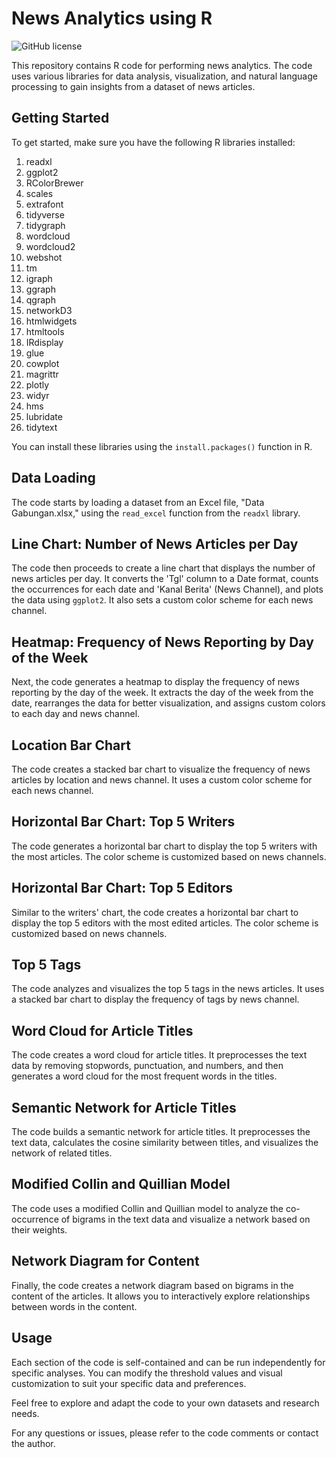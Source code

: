 # News Analytics using R

![GitHub license](https://img.shields.io/badge/license-MIT-blue.svg)

This repository contains R code for performing news analytics. The code uses various libraries for data analysis, visualization, and natural language processing to gain insights from a dataset of news articles.

## Getting Started

To get started, make sure you have the following R libraries installed:
1. readxl
2. ggplot2
3. RColorBrewer
4. scales
5. extrafont
6. tidyverse
7. tidygraph
8. wordcloud
9. wordcloud2
10. webshot
11. tm
12. igraph
13. ggraph
14. qgraph
15. networkD3
16. htmlwidgets
17. htmltools
18. IRdisplay
19. glue
20. cowplot
21. magrittr
22. plotly
23. widyr
24. hms
25. lubridate
26. tidytext

You can install these libraries using the `install.packages()` function in R.

## Data Loading

The code starts by loading a dataset from an Excel file, "Data Gabungan.xlsx," using the `read_excel` function from the `readxl` library.

## Line Chart: Number of News Articles per Day

The code then proceeds to create a line chart that displays the number of news articles per day. It converts the 'Tgl' column to a Date format, counts the occurrences for each date and 'Kanal Berita' (News Channel), and plots the data using `ggplot2`. It also sets a custom color scheme for each news channel.

## Heatmap: Frequency of News Reporting by Day of the Week

Next, the code generates a heatmap to display the frequency of news reporting by the day of the week. It extracts the day of the week from the date, rearranges the data for better visualization, and assigns custom colors to each day and news channel.

## Location Bar Chart

The code creates a stacked bar chart to visualize the frequency of news articles by location and news channel. It uses a custom color scheme for each news channel.

## Horizontal Bar Chart: Top 5 Writers

The code generates a horizontal bar chart to display the top 5 writers with the most articles. The color scheme is customized based on news channels.

## Horizontal Bar Chart: Top 5 Editors

Similar to the writers' chart, the code creates a horizontal bar chart to display the top 5 editors with the most edited articles. The color scheme is customized based on news channels.

## Top 5 Tags

The code analyzes and visualizes the top 5 tags in the news articles. It uses a stacked bar chart to display the frequency of tags by news channel.

## Word Cloud for Article Titles

The code creates a word cloud for article titles. It preprocesses the text data by removing stopwords, punctuation, and numbers, and then generates a word cloud for the most frequent words in the titles.

## Semantic Network for Article Titles

The code builds a semantic network for article titles. It preprocesses the text data, calculates the cosine similarity between titles, and visualizes the network of related titles.

## Modified Collin and Quillian Model

The code uses a modified Collin and Quillian model to analyze the co-occurrence of bigrams in the text data and visualize a network based on their weights.

## Network Diagram for Content

Finally, the code creates a network diagram based on bigrams in the content of the articles. It allows you to interactively explore relationships between words in the content.

## Usage

Each section of the code is self-contained and can be run independently for specific analyses. You can modify the threshold values and visual customization to suit your specific data and preferences.

Feel free to explore and adapt the code to your own datasets and research needs.

For any questions or issues, please refer to the code comments or contact the author.
